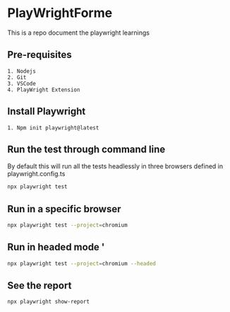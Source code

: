 # PlayWrightForme

This is a repo document the playwright learnings

## Pre-requisites

    1. Nodejs
    2. Git
    3. VSCode
    4. PlayWright Extension

## Install Playwright

    1. Npm init playwright@latest

## Run the test through command line

By default this will run all the tests headlessly in three browsers defined in playwright.config.ts

```bash
npx playwright test
```

## Run in a specific browser

```bash
npx playwright test --project=chromium
```

## Run in headed mode '

```bash
npx playwright test --project=chromium --headed
```

## See the report

```bash
npx playwright show-report
```
